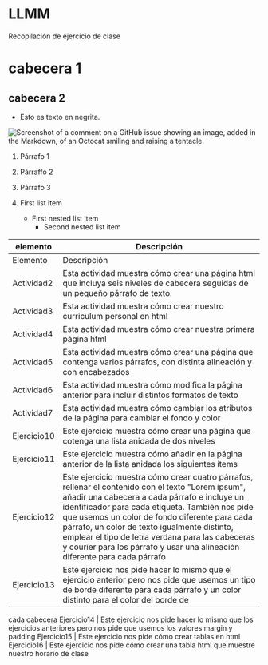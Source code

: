 # LLMM
Recopilación de ejercicio de clase

# cabecera 1
## cabecera 2

+ Esto es texto en negrita.

 ![Screenshot of a comment on a GitHub issue showing an image, added in the Markdown, of an Octocat smiling and raising a tentacle.](https://myoctocat.com/assets/images/base-octocat.svg)

1. Párrafo 1
2. Párraffo 2
3. Párrafo 3

1. First list item
   - First nested list item
     - Second nested list item
    
elemento | Descripción
-------- | -----------
Elemento | Descripción
Actividad2 | Esta actividad muestra cómo crear una página html que incluya seis niveles de cabecera seguidas de un pequeño párrafo de texto.
Actividad3 | Esta actividad muestra cómo crear nuestro curriculum personal en html
Actividad4 | Esta actividad muestra cómo crear nuestra primera página html
Actividad5 | Esta actividad muestra cómo crear una página que contenga varios párrafos, con distinta alineación y con encabezados
Actividad6 | Esta actividad muestra cómo modifica la página anterior para incluir distintos formatos de texto
Actividad7 | Esta actividad muestra cómo cambiar los atributos de la página para cambiar el fondo y color
Ejercicio10 | Este ejercicio muestra cómo crear una página que cotenga una lista anidada de dos niveles
Ejercicio11 | Este ejercicio muestra cómo añadir en la página anterior de la lista anidada los siguientes ítems
Ejercicio12 | Este ejercicio muestra cómo crear cuatro párrafos, rellenar el contenido con el texto "Lorem ipsum", añadir una cabecera a cada párrafo e incluye un identificador para cada etiqueta. También nos pide que usemos un color de fondo diferente para cada párrafo, un color de texto igualmente distinto, emplear el tipo de letra verdana para las cabeceras y courier para los párrafo y usar una alineación diferente para cada párrafo
Ejercicio13 | Este ejercicio nos pide hacer lo mismo que el ejercicio anterior pero nos pide que usemos un tipo de borde diferente para cada párrafo y un color distinto para el color del borde de 
cada cabecera
Ejercicio14 | Este ejercicio nos pide hacer lo mismo que los ejercicios anteriores pero nos pide que usemos los valores margin y padding
Ejercicio15 | Este ejercicio nos pide cómo crear tablas en html
Ejercicio16 | Este ejercicio nos pide cómo crear una tabla html que muestre nuestro horario de clase
